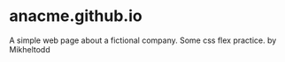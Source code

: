 # anacme.github.io
A simple web page about a fictional company.
Some css flex practice.
by Mikheltodd
